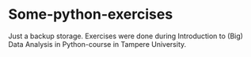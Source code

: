 # Some-python-exercises
Just a backup storage. Exercises were done during Introduction to (Big) Data Analysis in Python-course in Tampere University.
